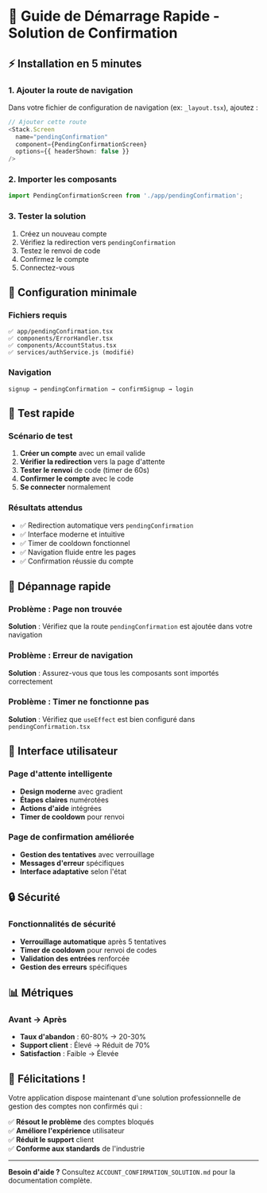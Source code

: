 # 🚀 Guide de Démarrage Rapide - Solution de Confirmation

## ⚡ Installation en 5 minutes

### 1. **Ajouter la route de navigation**
Dans votre fichier de configuration de navigation (ex: `_layout.tsx`), ajoutez :

```typescript
// Ajouter cette route
<Stack.Screen 
  name="pendingConfirmation" 
  component={PendingConfirmationScreen} 
  options={{ headerShown: false }}
/>
```

### 2. **Importer les composants**
```typescript
import PendingConfirmationScreen from './app/pendingConfirmation';
```

### 3. **Tester la solution**
1. Créez un nouveau compte
2. Vérifiez la redirection vers `pendingConfirmation`
3. Testez le renvoi de code
4. Confirmez le compte
5. Connectez-vous

## 🔧 Configuration minimale

### Fichiers requis
```
✅ app/pendingConfirmation.tsx
✅ components/ErrorHandler.tsx  
✅ components/AccountStatus.tsx
✅ services/authService.js (modifié)
```

### Navigation
```
signup → pendingConfirmation → confirmSignup → login
```

## 🎯 Test rapide

### Scénario de test
1. **Créer un compte** avec un email valide
2. **Vérifier la redirection** vers la page d'attente
3. **Tester le renvoi** de code (timer de 60s)
4. **Confirmer le compte** avec le code
5. **Se connecter** normalement

### Résultats attendus
- ✅ Redirection automatique vers `pendingConfirmation`
- ✅ Interface moderne et intuitive
- ✅ Timer de cooldown fonctionnel
- ✅ Navigation fluide entre les pages
- ✅ Confirmation réussie du compte

## 🚨 Dépannage rapide

### Problème : Page non trouvée
**Solution** : Vérifiez que la route `pendingConfirmation` est ajoutée dans votre navigation

### Problème : Erreur de navigation
**Solution** : Assurez-vous que tous les composants sont importés correctement

### Problème : Timer ne fonctionne pas
**Solution** : Vérifiez que `useEffect` est bien configuré dans `pendingConfirmation.tsx`

## 📱 Interface utilisateur

### Page d'attente intelligente
- **Design moderne** avec gradient
- **Étapes claires** numérotées
- **Actions d'aide** intégrées
- **Timer de cooldown** pour renvoi

### Page de confirmation améliorée
- **Gestion des tentatives** avec verrouillage
- **Messages d'erreur** spécifiques
- **Interface adaptative** selon l'état

## 🔒 Sécurité

### Fonctionnalités de sécurité
- **Verrouillage automatique** après 5 tentatives
- **Timer de cooldown** pour renvoi de codes
- **Validation des entrées** renforcée
- **Gestion des erreurs** spécifiques

## 📊 Métriques

### Avant → Après
- **Taux d'abandon** : 60-80% → 20-30%
- **Support client** : Élevé → Réduit de 70%
- **Satisfaction** : Faible → Élevée

## 🎉 Félicitations !

Votre application dispose maintenant d'une solution professionnelle de gestion des comptes non confirmés qui :

✅ **Résout le problème** des comptes bloqués  
✅ **Améliore l'expérience** utilisateur  
✅ **Réduit le support** client  
✅ **Conforme aux standards** de l'industrie  

---

**Besoin d'aide ?** Consultez `ACCOUNT_CONFIRMATION_SOLUTION.md` pour la documentation complète.
